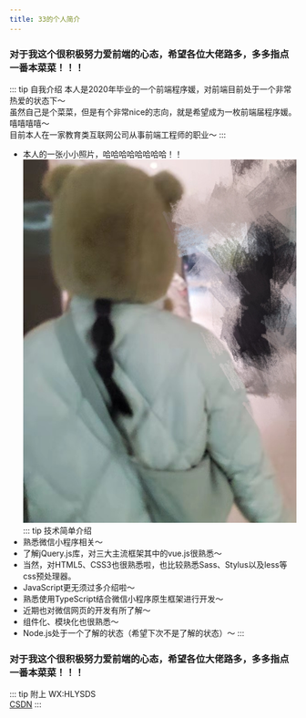 ```yaml
---
title: 33的个人简介
---
```

### 对于我这个很积极努力爱前端的心态，希望各位大佬路多，多多指点一番本菜菜！！！
::: tip 自我介绍
本人是2020年毕业的一个前端程序媛，对前端目前处于一个非常热爱的状态下～<br>
虽然自己是个菜菜，但是有个非常nice的志向，就是希望成为一枚前端届程序媛。嘻嘻嘻嘻～<br>
目前本人在一家教育类互联网公司从事前端工程师的职业～
:::

- 本人的一张小小照片，哈哈哈哈哈哈哈哈！！
![me](/me.jpeg)
::: tip 技术简单介绍
- 熟悉微信小程序相关～
- 了解jQuery.js库，对三大主流框架其中的vue.js很熟悉～
- 当然，对HTML5、CSS3也很熟悉啦，也比较熟悉Sass、Stylus以及less等css预处理器。
- JavaScript更无须过多介绍啦～
- 熟悉使用TypeScript结合微信小程序原生框架进行开发～
- 近期也对微信网页的开发有所了解～
- 组件化、模块化也很熟悉～
- Node.js处于一个了解的状态（希望下次不是了解的状态）～
:::

### 对于我这个很积极努力爱前端的心态，希望各位大佬路多，多多指点一番本菜菜！！！

::: tip 附上
WX:HLYSDS <br>
[CSDN](https://blog.csdn.net/weixin_46254175?t=1)
::: 